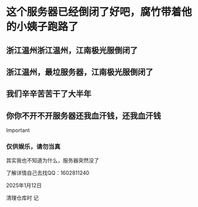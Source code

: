 # 这个服务器已经倒闭了好吧，腐竹带着他的小姨子跑路了
##
## 浙江温州浙江温州，江南极光服倒闭了
## 浙江温州，最垃服务器，江南极光服倒闭了
## 我们辛辛苦苦干了大半年
## 你你不开不开服务器还我血汗钱，还我血汗钱

>[!IMPORTANT]
>### 仅供娱乐，请勿当真
>其实我也不知道为什么，服务器突然没了
>
>了解详情自己去找QQ：1602811240
>
>2025年1月12日
>
>清理仓库时 记
